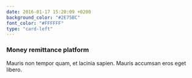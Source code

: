 ```yaml
---
date: 2016-01-17 15:20:09 +0200
background_color: "#2E75BC"
font_color: "#FFFFFF"
type: "card-left"
---
```

### **Money remittance platform**

Mauris non tempor quam, et lacinia sapien. Mauris accumsan eros eget libero.





